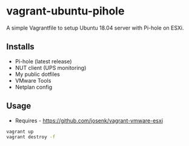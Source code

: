 # vagrant-ubuntu-pihole

A simple Vagrantfile to setup Ubuntu 18.04 server with Pi-hole on ESXi.

## Installs

* Pi-hole (latest release)
* NUT client (UPS monitoring)
* My public dotfiles
* VMware Tools
* Netplan config

## Usage

* Requires - <https://github.com/josenk/vagrant-vmware-esxi>

```bash
vagrant up
vagrant destroy -f
```
